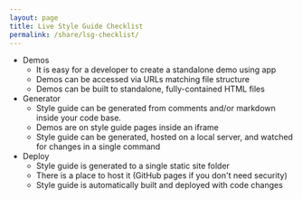 ```yaml
---
layout: page
title: Live Style Guide Checklist
permalink: /share/lsg-checklist/
---
```

<style>
  .post-content ul{
    list-style: none;
  }
  .post-content li:before {
    content: "\2610";
    margin-right:5px;
  }
</style>
- Demos
  - It is easy for a developer to create a standalone demo using app
  - Demos can be accessed via URLs matching file structure
  - Demos can be built to standalone, fully-contained HTML files
- Generator
  - Style guide can be generated from comments and/or markdown inside
    your code base.
  - Demos are on style guide pages inside an iframe
  - Style guide can be generated, hosted on a local server, and
    watched for changes in a single command
- Deploy
  - Style guide is generated to a single static site folder
  - There is a place to host it (GitHub pages if you don't need security)
  - Style guide is automatically built and deployed with code changes
